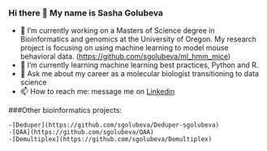 ### Hi there 👋 My name is Sasha Golubeva


<!--
**sgolubeva/sgolubeva** is a ✨ _special_ ✨ repository because its `README.md` (this file) appears on your GitHub profile.

Here are some ideas to get you started:
-->
- 🔭 I’m currently working on a Masters of Science degree in Bioinformatics and genomics at the University of Oregon. My research project is focusing on using machine learning to model mouse behavioral data. (https://github.com/sgolubeva/ml_hmm_mice)
- 🌱 I’m currently learning machine learning best practices, Python and R.
- 💬 Ask me about my career as a molecular biologist transitioning to data science
- 📫 How to reach me: message me on [Linkedin](https://www.linkedin.com/in/sasha-golubeva-93b4b4106/)

###Other bioinformatics projects:

    -[Deduper](https://github.com/sgolubeva/Deduper-sgolubeva)
    -[QAA](https://github.com/sgolubeva/QAA)
    -[Demultiplex](https://github.com/sgolubeva/Demultiplex)
